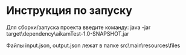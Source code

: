 # Инструкция по запуску #

Для сборки/запуска проекта введите команду: java -jar target\dependency\aikamTest-1.0-SNAPSHOT.jar

Файлы input.json, output.json лежат в папке src\main\resources\files
